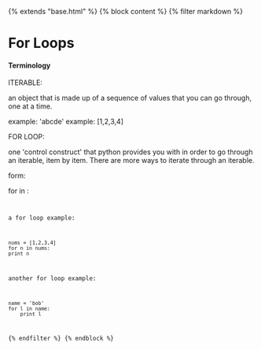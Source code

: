 {% extends "base.html" %}
{% block content %}
{% filter markdown %}
# For Loops

#### Terminology

ITERABLE:

an object that is made up of a sequence of values that you can go through, one at a time.  

example: 'abcde'
example: [1,2,3,4]

FOR LOOP:

one 'control construct' that python provides you with in order to go through an iterable, item by item. There are more ways to iterate through an iterable. 

form: 

for <temporary variable> in <iterable>:
    <code>

a for loop example:

    nums = [1,2,3,4]
    for n in nums:
    print n

another for loop example:

    name = 'bob'
    for l in name:
        print l
{% endfilter %}
{% endblock %}
